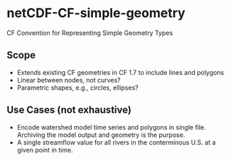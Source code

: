 # netCDF-CF-simple-geometry
CF Convention for Representing Simple Geometry Types

## Scope

* Extends existing CF geometries in CF 1.7 to include lines and polygons
* Linear between nodes, not curves?
* Parametric shapes, e.g., circles, ellipses?

## Use Cases (not exhaustive)

* Encode watershed model time series and polygons in single file. Archiving the model output and geometry is the purpose.
* A single streamflow value for all rivers in the conterminous U.S. at a given point in time.

